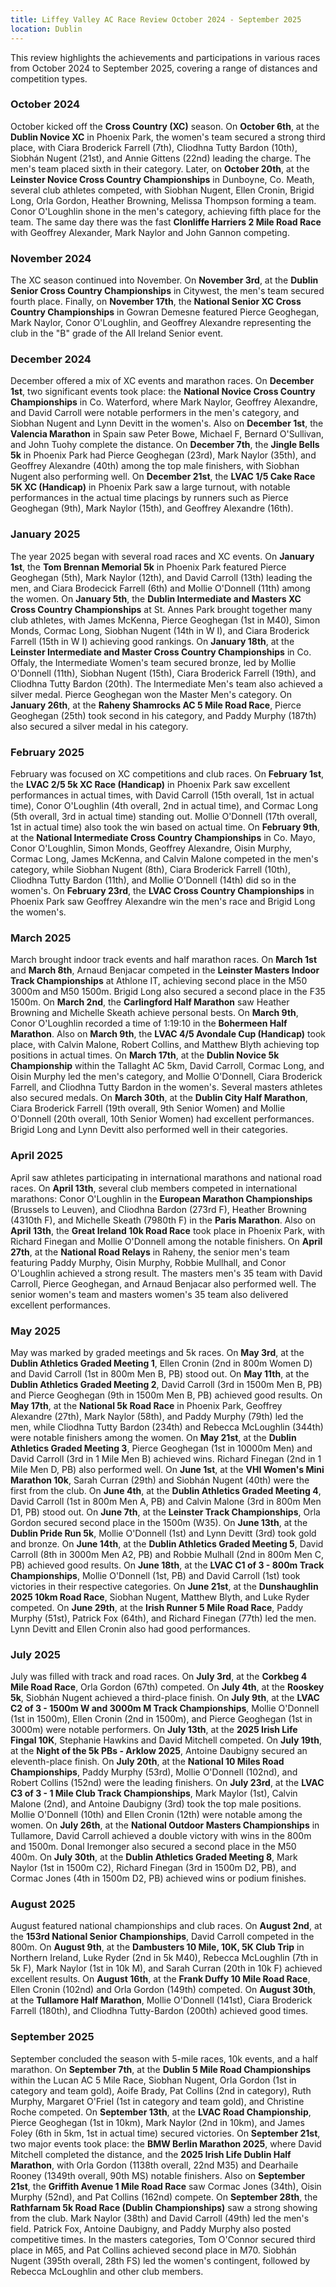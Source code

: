 ```yaml
---
title: Liffey Valley AC Race Review October 2024 - September 2025
location: Dublin
---
```

This review highlights the achievements and participations in various races from October 2024 to September 2025, covering a range of distances and competition types.

### October 2024

October kicked off the **Cross Country (XC)** season. On **October 6th**, at the **Dublin Novice XC** in Phoenix Park, the women's team secured a strong third place, with Ciara Broderick Farrell (7th), Cliodhna Tutty Bardon (10th), Siobhán Nugent (21st), and Annie Gittens (22nd) leading the charge. The men's team placed sixth in their category. Later, on **October 20th**, at the **Leinster Novice Cross Country Championships** in Dunboyne, Co. Meath, several club athletes competed, with Siobhan Nugent, Ellen Cronin, Brigid Long, Orla Gordon, Heather Browning, Melissa Thompson forming a team. Conor O'Loughlin shone in the men's category, achieving fifth place for the team. The same day there was the fast **Clonliffe Harriers 2 Mile Road Race** with Geoffrey Alexander, Mark Naylor and John Gannon competing.

### November 2024

The XC season continued into November. On **November 3rd**, at the **Dublin Senior Cross Country Championships** in Citywest, the men's team secured fourth place. Finally, on **November 17th**, the **National Senior XC Cross Country Championships** in Gowran Demesne featured Pierce Geoghegan, Mark Naylor, Conor O'Loughlin, and Geoffrey Alexandre representing the club in the "B" grade of the All Ireland Senior event.

### December 2024

December offered a mix of XC events and marathon races. On **December 1st**, two significant events took place: the **National Novice Cross Country Championships** in Co. Waterford, where Mark Naylor, Geoffrey Alexandre, and David Carroll were notable performers in the men's category, and Siobhan Nugent and Lynn Devitt in the women's. Also on **December 1st**, the **Valencia Marathon** in Spain saw Peter Bowe, Michael F, Bernard O'Sullivan, and John Tuohy complete the distance. On **December 7th**, the **Jingle Bells 5k** in Phoenix Park had Pierce Geoghegan (23rd), Mark Naylor (35th), and Geoffrey Alexandre (40th) among the top male finishers, with Siobhan Nugent also performing well. On **December 21st**, the **LVAC 1/5 Cake Race 5K XC (Handicap)** in Phoenix Park saw a large turnout, with notable performances in the actual time placings by runners such as Pierce Geoghegan (9th), Mark Naylor (15th), and Geoffrey Alexandre (16th).

### January 2025

The year 2025 began with several road races and XC events. On **January 1st**, the **Tom Brennan Memorial 5k** in Phoenix Park featured Pierce Geoghegan (5th), Mark Naylor (12th), and David Carroll (13th) leading the men, and Ciara Brodecick Farrell (6th) and Mollie O'Donnell (11th) among the women. On **January 5th**, the **Dublin Intermediate and Masters XC Cross Country Championships** at St. Annes Park brought together many club athletes, with James McKenna, Pierce Geoghegan (1st in M40), Simon Monds, Cormac Long, Siobhan Nugent (14th in W I), and Ciara Broderick Farrell (15th in W I) achieving good rankings. On **January 18th**, at the **Leinster Intermediate and Master Cross Country Championships** in Co. Offaly, the Intermediate Women's team secured bronze, led by Mollie O'Donnell (11th), Siobhan Nugent (15th), Ciara Broderick Farrell (19th), and Cliodhna Tutty Bardon (20th). The Intermediate Men's team also achieved a silver medal. Pierce Geoghegan won the Master Men's category. On **January 26th**, at the **Raheny Shamrocks AC 5 Mile Road Race**, Pierce Geoghegan (25th) took second in his category, and Paddy Murphy (187th) also secured a silver medal in his category.

### February 2025

February was focused on XC competitions and club races. On **February 1st**, the **LVAC 2/5 5k XC Race (Handicap)** in Phoenix Park saw excellent performances in actual times, with David Carroll (15th overall, 1st in actual time), Conor O'Loughlin (4th overall, 2nd in actual time), and Cormac Long (5th overall, 3rd in actual time) standing out. Mollie O'Donnell (17th overall, 1st in actual time) also took the win based on actual time. On **February 9th**, at the **National Intermediate Cross Country Championships** in Co. Mayo, Conor O'Loughlin, Simon Monds, Geoffrey Alexandre, Oisin Murphy, Cormac Long, James McKenna, and Calvin Malone competed in the men's category, while Siobhan Nugent (8th), Ciara Broderick Farrell (10th), Cliodhna Tutty Bardon (11th), and Mollie O'Donnell (14th) did so in the women's. On **February 23rd**, the **LVAC Cross Country Championships** in Phoenix Park saw Geoffrey Alexandre win the men's race and Brigid Long the women's.

### March 2025

March brought indoor track events and half marathon races. On **March 1st** and **March 8th**, Arnaud Benjacar competed in the **Leinster Masters Indoor Track Championships** at Athlone IT, achieving second place in the M50 3000m and M50 1500m. Brigid Long also secured a second place in the F35 1500m. On **March 2nd**, the **Carlingford Half Marathon** saw Heather Browning and Michelle Skeath achieve personal bests. On **March 9th**, Conor O'Loughlin recorded a time of 1:19:10 in the **Bohermeen Half Marathon**. Also on **March 9th**, the **LVAC 4/5 Avondale Cup (Handicap)** took place, with Calvin Malone, Robert Collins, and Matthew Blyth achieving top positions in actual times. On **March 17th**, at the **Dublin Novice 5k Championship** within the Tallaght AC 5km, David Carroll, Cormac Long, and Oisin Murphy led the men's category, and Mollie O'Donnell, Ciara Broderick Farrell, and Cliodhna Tutty Bardon in the women's. Several masters athletes also secured medals. On **March 30th**, at the **Dublin City Half Marathon**, Ciara Broderick Farrell (19th overall, 9th Senior Women) and Mollie O'Donnell (20th overall, 10th Senior Women) had excellent performances. Brigid Long and Lynn Devitt also performed well in their categories.

### April 2025

April saw athletes participating in international marathons and national road races. On **April 13th**, several club members competed in international marathons: Conor O'Loughlin in the **European Marathon Championships** (Brussels to Leuven), and Cliodhna Bardon (273rd F), Heather Browning (4310th F), and Michelle Skeath (7980th F) in the **Paris Marathon**. Also on **April 13th**, the **Great Ireland 10k Road Race** took place in Phoenix Park, with Richard Finegan and Mollie O'Donnell among the notable finishers. On **April 27th**, at the **National Road Relays** in Raheny, the senior men's team featuring Paddy Murphy, Oisin Murphy, Robbie Mullhall, and Conor O'Loughlin achieved a strong result. The masters men's 35 team with David Carroll, Pierce Geoghegan, and Arnaud Benjacar also performed well. The senior women's team and masters women's 35 team also delivered excellent performances.

### May 2025

May was marked by graded meetings and 5k races. On **May 3rd**, at the **Dublin Athletics Graded Meeting 1**, Ellen Cronin (2nd in 800m Women D) and David Carroll (1st in 800m Men B, PB) stood out. On **May 11th**, at the **Dublin Athletics Graded Meeting 2**, David Carroll (3rd in 1500m Men B, PB) and Pierce Geoghegan (9th in 1500m Men B, PB) achieved good results. On **May 17th**, at the **National 5k Road Race** in Phoenix Park, Geoffrey Alexandre (27th), Mark Naylor (58th), and Paddy Murphy (79th) led the men, while Cliodhna Tutty Bardon (234th) and Rebecca McLoughlin (344th) were notable finishers among the women. On **May 21st**, at the **Dublin Athletics Graded Meeting 3**, Pierce Geoghegan (1st in 10000m Men) and David Carroll (3rd in 1 Mile Men B) achieved wins. Richard Finegan (2nd in 1 Mile Men D, PB) also performed well. On **June 1st**, at the **VHI Women's Mini Marathon 10k**, Sarah Curran (29th) and Siobhán Nugent (40th) were the first from the club. On **June 4th**, at the **Dublin Athletics Graded Meeting 4**, David Carroll (1st in 800m Men A, PB) and Calvin Malone (3rd in 800m Men D1, PB) stood out. On **June 7th**, at the **Leinster Track Championships**, Orla Gordon secured second place in the 1500m (W35). On **June 13th**, at the **Dublin Pride Run 5k**, Mollie O'Donnell (1st) and Lynn Devitt (3rd) took gold and bronze. On **June 14th**, at the **Dublin Athletics Graded Meeting 5**, David Carroll (8th in 3000m Men A2, PB) and Robbie Mulhall (2nd in 800m Men C, PB) achieved good results. On **June 18th**, at the **LVAC C1 of 3 - 800m Track Championships**, Mollie O'Donnell (1st, PB) and David Carroll (1st) took victories in their respective categories. On **June 21st**, at the **Dunshaughlin 2025 10km Road Race**, Siobhan Nugent, Matthew Blyth, and Luke Ryder competed. On **June 29th**, at the **Irish Runner 5 Mile Road Race**, Paddy Murphy (51st), Patrick Fox (64th), and Richard Finegan (77th) led the men. Lynn Devitt and Ellen Cronin also had good performances.

### July 2025

July was filled with track and road races. On **July 3rd**, at the **Corkbeg 4 Mile Road Race**, Orla Gordon (67th) competed. On **July 4th**, at the **Rooskey 5k**, Siobhán Nugent achieved a third-place finish. On **July 9th**, at the **LVAC C2 of 3 - 1500m W and 3000m M Track Championships**, Mollie O'Donnell (1st in 1500m), Ellen Cronin (2nd in 1500m), and Pierce Geoghegan (1st in 3000m) were notable performers. On **July 13th**, at the **2025 Irish Life Fingal 10K**, Stephanie Hawkins and David Mitchell competed. On **July 19th**, at the **Night of the 5k PBs - Arklow 2025**, Antoine Daubigny secured an eleventh-place finish. On **July 20th**, at the **National 10 Miles Road Championships**, Paddy Murphy (53rd), Mollie O'Donnell (102nd), and Robert Collins (152nd) were the leading finishers. On **July 23rd**, at the **LVAC C3 of 3 - 1 Mile Club Track Championships**, Mark Maylor (1st), Calvin Malone (2nd), and Antoine Daubigny (3rd) took the top male positions. Mollie O'Donnell (10th) and Ellen Cronin (12th) were notable among the women. On **July 26th**, at the **National Outdoor Masters Championships** in Tullamore, David Carroll achieved a double victory with wins in the 800m and 1500m. Donal Iremonger also secured a second place in the M50 400m. On **July 30th**, at the **Dublin Athletics Graded Meeting 8**, Mark Naylor (1st in 1500m C2), Richard Finegan (3rd in 1500m D2, PB), and Cormac Jones (4th in 1500m D2, PB) achieved wins or podium finishes.

### August 2025

August featured national championships and club races. On **August 2nd**, at the **153rd National Senior Championships**, David Carroll competed in the 800m. On **August 9th**, at the **Dambusters 10 Mile, 10K, 5K Club Trip** in Northern Ireland, Luke Ryder (2nd in 5k M40), Rebecca McLoughlin (7th in 5k F), Mark Naylor (1st in 10k M), and Sarah Curran (20th in 10k F) achieved excellent results. On **August 16th**, at the **Frank Duffy 10 Mile Road Race**, Ellen Cronin (102nd) and Orla Gordon (149th) competed. On **August 30th**, at the **Tullamore Half Marathon**, Mollie O'Donnell (141st), Ciara Broderick Farrell (180th), and Cliodhna Tutty-Bardon (200th) achieved good times.

### September 2025

September concluded the season with 5-mile races, 10k events, and a half marathon. On **September 7th**, at the **Dublin 5 Mile Road Championships** within the Lucan AC 5 Mile Race, Siobhan Nugent, Orla Gordon (1st in category and team gold), Aoife Brady, Pat Collins (2nd in category), Ruth Murphy, Margaret O'Friel (1st in category and team gold), and Christine Roche competed. On **September 13th**, at the **LVAC Road Championship**, Pierce Geoghegan (1st in 10km), Mark Naylor (2nd in 10km), and James Foley (6th in 5km, 1st in actual time) secured victories. On **September 21st**, two major events took place: the **BMW Berlin Marathon 2025**, where David Mitchell completed the distance, and the **2025 Irish Life Dublin Half Marathon**, with Orla Gordon (1138th overall, 22nd M35) and Dearhaile Rooney (1349th overall, 90th MS) notable finishers. Also on **September 21st**, the **Griffith Avenue 1 Mile Road Race** saw Cormac Jones (34th), Oisin Murphy (52nd), and Pat Collins (162nd) compete. On **September 28th**, the **Rathfarnam 5k Road Race (Dublin Championships)** saw a strong showing from the club. Mark Naylor (38th) and David Carroll (49th) led the men's field. Patrick Fox, Antoine Daubigny, and Paddy Murphy also posted competitive times. In the masters categories, Tom O'Connor secured third place in M65, and Pat Collins achieved second place in M70. Siobhán Nugent (395th overall, 28th FS) led the women's contingent, followed by Rebecca McLoughlin and other club members.

